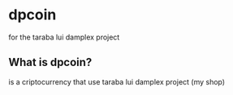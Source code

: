 dpcoin
=====================================

for the taraba lui damplex project

What is dpcoin?
----------------

is a criptocurrency that use taraba lui damplex project (my shop)

